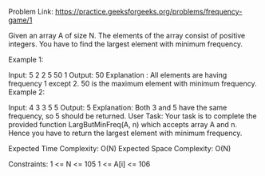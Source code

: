 Problem Link: https://practice.geeksforgeeks.org/problems/frequency-game/1

Given an array A of size N. The elements of the array consist of positive integers. You have to find the largest element with minimum frequency.

Example 1:

Input: 
5
2 2 5 50 1
Output:
50
Explanation :
All elements are having frequency 1 except 2.
50 is the maximum element with minimum frequency.
Example 2:

Input:
4
3 3 5 5
Output:
5
Explanation:
Both 3 and 5 have the same frequency, so 5 should be returned.
User Task:
Your task is to complete the provided function LargButMinFreq(A, n) which accepts array A and n. Hence you have to return the largest element with minimum frequency.

Expected Time Complexity: O(N)
Expected Space Complexity: O(N)

Constraints:
1 <= N <= 105
1 <= A[i] <= 106
